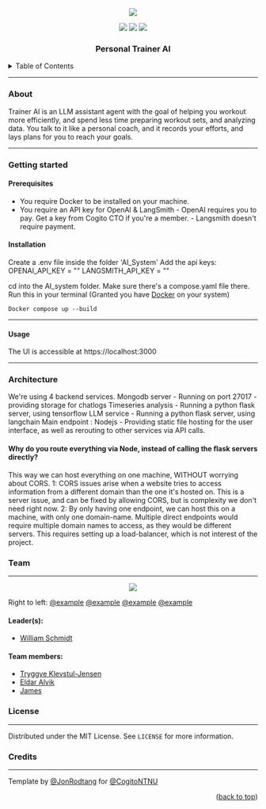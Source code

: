 <div id="top"></div>


<!--INSERT PICTURE REPRESENTATIVE OF PROJECT-->
<div align="center">
<img src="https://external-content.duckduckgo.com/iu/?u=https%3A%2F%2Ftse4.mm.bing.net%2Fth%3Fid%3DOIP.Khns8mi5ov-qN64yFABHmAHaE7%26pid%3DApi&f=1"></img>
</div>
<p align="center">
<a href="https://github.com/CogitoNTNU/README-template/blob/main/LICENSE" alt="LICENSE">
        <img src="https://img.shields.io/badge/license-MIT-green"></img></a>

<a href="" alt="platform">
        <img src="https://img.shields.io/badge/platform-linux%7Cwindows%7CmacOS-lightgrey"></img></a>
<a href="" alt="version">
        <img src="https://img.shields.io/badge/version-0.0.1-blue"></img></a>
</p>
<h3 align="center">Personal Trainer AI</h3>
<!-- TABLE OF CONTENTS -->
<details>
  <summary>Table of Contents</summary>
  <ol>
    <li>
      <a href="#about">About</a>
    </li>
    <li>
      <a href="#getting-started">Getting Started</a>
      <ul>
        <li><a href="#prerequisites">Prerequisites</a></li>
        <li><a href="#installation">Installation</a></li>
      </ul>
    </li>
    <li><a href="#usage">Usage</a></li>
   <li><a href="#team">Team</a></li>
    <li><a href="#license">License</a></li>
  </ol>
</details>

-----
### About 

Trainer AI is an LLM assistant agent with the goal of helping you workout more efficiently, and spend less time preparing workout sets, and analyzing data.
You talk to it like a personal coach, and it records your efforts, and lays plans for you to reach your goals.

------
### Getting started


#### Prerequisites
- You require Docker to be installed on your machine.
- You require an API key for OpenAI & LangSmith
        - OpenAI requires you to pay. Get a key from Cogito CTO if you're a member.
        - Langsmith doesn't require payment.

#### Installation
Create a .env file inside the folder 'AI_System'
Add the api keys:
OPENAI_API_KEY = ""
LANGSMITH_API_KEY = ""

cd into the AI_system folder. Make sure there's a compose.yaml file there.
Run this in your terminal (Granted you have [Docker]([url](https://www.docker.com/get-started/)) on your system)
```
Docker compose up --build
```

-----
#### Usage
The UI is accessible at https://localhost:3000

------
### Architecture
We're using 4 backend services.
Mongodb server - Running on port 27017 - providing storage for chatlogs
Timeseries analysis - Running a python flask server, using tensorflow
LLM service - Running a python flask server, using langchain
Main endpoint : Nodejs - Providing static file hosting for the user interface, as well as rerouting to other services via API calls. 

#### Why do you route everything via Node, instead of calling the flask servers directly?
This way we can host everything on one machine, WITHOUT worrying about CORS.
1: CORS issues arise when a website tries to access information from a different domain than the one it's hosted on. This is a server issue, and can be fixed by allowing CORS, but is complexity we don't need right now.
2: By only having one endpoint, we can host this on a machine, with only one domain-name. Multiple direct endpoints would require multiple domain names to access, as they would be different servers. This requires setting up a load-balancer, which is not interest of the project.

### Team
------
<!--INSERT PICTURE OF TEAM-->
<div align="center">
<img src="https://cogito-ntnu.no/static/img/projects/erpokerpfpwekwpkerwer.png"></img>
</div>

Right to left: [@example](https://github.com/Jonrodtang)    [@example](https://github.com/Jonrodtang)    [@example](https://github.com/Jonrodtang)    [@example](https://github.com/Jonrodtang)  
#### Leader(s):
- [William Schmidt](https://github.com/williammrs)

#### Team members:
- [Tryggve Klevstul-Jensen]([https://github.com/tryggvek](https://github.com/tryggvek))
-  [Eldar Alvik](https://github.com/PolarUgle)
- [James](https://github.com/JamesP62)

### License
------
Distributed under the MIT License. See `LICENSE` for more information.

### Credits
------
Template by [@JonRodtang](https://github.com/Jonrodtang) for  [@CogitoNTNU](https://github.com/CogitoNTNU)  <p align="right">(<a href="#top">back to top</a>)</p>
